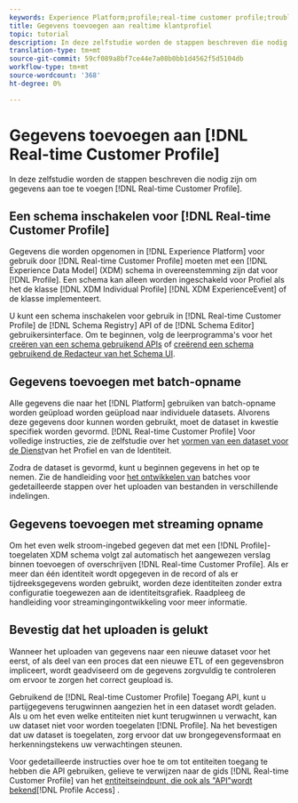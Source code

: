 ```yaml
---
keywords: Experience Platform;profile;real-time customer profile;troubleshooting;API;enable profile;Enable profile
title: Gegevens toevoegen aan realtime klantprofiel
topic: tutorial
description: In deze zelfstudie worden de stappen beschreven die nodig zijn om gegevens toe te voegen aan het realtime profiel van de klant.
translation-type: tm+mt
source-git-commit: 59cf089a8bf7ce44e7a08b0bb1d4562f5d5104db
workflow-type: tm+mt
source-wordcount: '368'
ht-degree: 0%

---
```



# Gegevens toevoegen aan [!DNL Real-time Customer Profile]

In deze zelfstudie worden de stappen beschreven die nodig zijn om gegevens aan toe te voegen [!DNL Real-time Customer Profile].

## Een schema inschakelen voor [!DNL Real-time Customer Profile]

Gegevens die worden opgenomen in [!DNL Experience Platform] voor gebruik door [!DNL Real-time Customer Profile] moeten met een [!DNL Experience Data Model] (XDM) schema in overeenstemming zijn dat voor [!DNL Profile]. Een schema kan alleen worden ingeschakeld voor Profiel als het de klasse [!DNL XDM Individual Profile] [!DNL XDM ExperienceEvent] of de klasse implementeert.

U kunt een schema inschakelen voor gebruik in [!DNL Real-time Customer Profile] de [!DNL Schema Registry] API of de [!DNL Schema Editor] gebruikersinterface. Om te beginnen, volg de leerprogramma&#39;s voor het [creëren van een schema gebruikend APIs](../../xdm/tutorials/create-schema-api.md) of [creërend een schema gebruikend de Redacteur van het Schema UI](../../xdm/tutorials/create-schema-ui.md).

## Gegevens toevoegen met batch-opname

Alle gegevens die naar het [!DNL Platform] gebruiken van batch-opname worden geüpload worden geüpload naar individuele datasets. Alvorens deze gegevens door kunnen worden gebruikt, moet de dataset in kwestie specifiek worden gevormd. [!DNL Real-time Customer Profile] Voor volledige instructies, zie de zelfstudie over het [vormen van een dataset voor de Dienst](dataset-configuration.md)van het Profiel en van de Identiteit.

Zodra de dataset is gevormd, kunt u beginnen gegevens in het op te nemen. Zie de handleiding voor [het ontwikkelen van](../../ingestion/batch-ingestion/api-overview.md) batches voor gedetailleerde stappen over het uploaden van bestanden in verschillende indelingen.

## Gegevens toevoegen met streaming opname

Om het even welk stroom-ingebed gegeven dat met een [!DNL Profile]-toegelaten XDM schema volgt zal automatisch het aangewezen verslag binnen toevoegen of overschrijven [!DNL Real-time Customer Profile]. Als er meer dan één identiteit wordt opgegeven in de record of als er tijdreeksgegevens worden gebruikt, worden deze identiteiten zonder extra configuratie toegewezen aan de identiteitsgrafiek. Raadpleeg de handleiding voor [](../../ingestion/tutorials/streaming-record-data.md) streamingingontwikkeling voor meer informatie.

## Bevestig dat het uploaden is gelukt

Wanneer het uploaden van gegevens naar een nieuwe dataset voor het eerst, of als deel van een proces dat een nieuwe ETL of een gegevensbron impliceert, wordt geadviseerd om de gegevens zorgvuldig te controleren om ervoor te zorgen het correct geupload is.

Gebruikend de [!DNL Real-time Customer Profile] Toegang API, kunt u partijgegevens terugwinnen aangezien het in een dataset wordt geladen. Als u om het even welke entiteiten niet kunt terugwinnen u verwacht, kan uw dataset niet voor worden toegelaten [!DNL Profile]. Na het bevestigen dat uw dataset is toegelaten, zorg ervoor dat uw brongegevensformaat en herkenningstekens uw verwachtingen steunen.

Voor gedetailleerde instructies over hoe te om tot entiteiten toegang te hebben die API gebruiken, gelieve te verwijzen naar de gids [!DNL Real-time Customer Profile] van het [entiteitseindpunt, die ook als &quot;API&quot;wordt bekend](../api/entities.md)[!DNL Profile Access] .